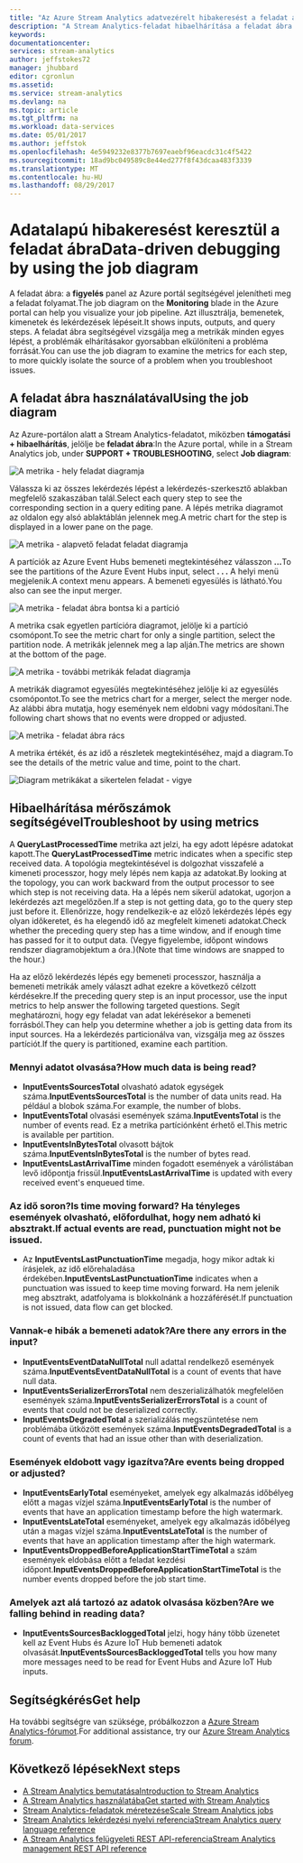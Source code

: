 ```yaml
---
title: "Az Azure Stream Analytics adatvezérelt hibakeresést a feladat ábra keresztül |} Microsoft Docs"
description: "A Stream Analytics-feladat hibaelhárítása a feladat ábra és metrikák használatával."
keywords: 
documentationcenter: 
services: stream-analytics
author: jeffstokes72
manager: jhubbard
editor: cgronlun
ms.assetid: 
ms.service: stream-analytics
ms.devlang: na
ms.topic: article
ms.tgt_pltfrm: na
ms.workload: data-services
ms.date: 05/01/2017
ms.author: jeffstok
ms.openlocfilehash: 4e5949232e8377b7697eaebf96eacdc31c4f5422
ms.sourcegitcommit: 18ad9bc049589c8e44ed277f8f43dcaa483f3339
ms.translationtype: MT
ms.contentlocale: hu-HU
ms.lasthandoff: 08/29/2017
---
```

# <a name="data-driven-debugging-by-using-the-job-diagram"></a><span data-ttu-id="47a37-103">Adatalapú hibakeresést keresztül a feladat ábra</span><span class="sxs-lookup"><span data-stu-id="47a37-103">Data-driven debugging by using the job diagram</span></span>

<span data-ttu-id="47a37-104">A feladat ábra: a **figyelés** panel az Azure portál segítségével jelenítheti meg a feladat folyamat.</span><span class="sxs-lookup"><span data-stu-id="47a37-104">The job diagram on the **Monitoring** blade in the Azure portal can help you visualize your job pipeline.</span></span> <span data-ttu-id="47a37-105">Azt illusztrálja, bemenetek, kimenetek és lekérdezések lépéseit.</span><span class="sxs-lookup"><span data-stu-id="47a37-105">It shows inputs, outputs, and query steps.</span></span> <span data-ttu-id="47a37-106">A feladat ábra segítségével vizsgálja meg a metrikák minden egyes lépést, a problémák elhárításakor gyorsabban elkülöníteni a probléma forrását.</span><span class="sxs-lookup"><span data-stu-id="47a37-106">You can use the job diagram to examine the metrics for each step, to more quickly isolate the source of a problem when you troubleshoot issues.</span></span>

## <a name="using-the-job-diagram"></a><span data-ttu-id="47a37-107">A feladat ábra használatával</span><span class="sxs-lookup"><span data-stu-id="47a37-107">Using the job diagram</span></span>

<span data-ttu-id="47a37-108">Az Azure-portálon alatt a Stream Analytics-feladatot, miközben **támogatási + hibaelhárítás**, jelölje be **feladat ábra**:</span><span class="sxs-lookup"><span data-stu-id="47a37-108">In the Azure portal, while in a Stream Analytics job, under **SUPPORT + TROUBLESHOOTING**, select **Job diagram**:</span></span>

![A metrika - hely feladat diagramja](./media/stream-analytics-job-diagram-with-metrics/stream-analytics-job-diagram-with-metrics-portal-1.png)

<span data-ttu-id="47a37-110">Válassza ki az összes lekérdezés lépést a lekérdezés-szerkesztő ablakban megfelelő szakaszában talál.</span><span class="sxs-lookup"><span data-stu-id="47a37-110">Select each query step to see the corresponding section in a query editing pane.</span></span> <span data-ttu-id="47a37-111">A lépés metrika diagramot az oldalon egy alsó ablaktáblán jelennek meg.</span><span class="sxs-lookup"><span data-stu-id="47a37-111">A metric chart for the step is displayed in a lower pane on the page.</span></span>

![A metrika - alapvető feladat feladat diagramja](./media/stream-analytics-job-diagram-with-metrics/stream-analytics-job-diagram-with-metrics-portal-2.png)

<span data-ttu-id="47a37-113">A partíciók az Azure Event Hubs bemeneti megtekintéséhez válasszon **...**</span><span class="sxs-lookup"><span data-stu-id="47a37-113">To see the partitions of the Azure Event Hubs input, select **. . .**</span></span> <span data-ttu-id="47a37-114">A helyi menü megjelenik.</span><span class="sxs-lookup"><span data-stu-id="47a37-114">A context menu appears.</span></span> <span data-ttu-id="47a37-115">A bemeneti egyesülés is látható.</span><span class="sxs-lookup"><span data-stu-id="47a37-115">You also can see the input merger.</span></span>

![A metrika - feladat ábra bontsa ki a partíció](./media/stream-analytics-job-diagram-with-metrics/stream-analytics-job-diagram-with-metrics-portal-3.png)

<span data-ttu-id="47a37-117">A metrika csak egyetlen partícióra diagramot, jelölje ki a partíció csomópont.</span><span class="sxs-lookup"><span data-stu-id="47a37-117">To see the metric chart for only a single partition, select the partition node.</span></span> <span data-ttu-id="47a37-118">A metrikák jelennek meg a lap alján.</span><span class="sxs-lookup"><span data-stu-id="47a37-118">The metrics are shown at the bottom of the page.</span></span>

![A metrika - további metrikák feladat diagramja](./media/stream-analytics-job-diagram-with-metrics/stream-analytics-job-diagram-with-metrics-portal-4.png)

<span data-ttu-id="47a37-120">A metrikák diagramot egyesülés megtekintéséhez jelölje ki az egyesülés csomópontot.</span><span class="sxs-lookup"><span data-stu-id="47a37-120">To see the metrics chart for a merger, select the merger node.</span></span> <span data-ttu-id="47a37-121">Az alábbi ábra mutatja, hogy események nem eldobni vagy módosítani.</span><span class="sxs-lookup"><span data-stu-id="47a37-121">The following chart shows that no events were dropped or adjusted.</span></span>

![A metrika - feladat ábra rács](./media/stream-analytics-job-diagram-with-metrics/stream-analytics-job-diagram-with-metrics-portal-5.png)

<span data-ttu-id="47a37-123">A metrika értékét, és az idő a részletek megtekintéséhez, majd a diagram.</span><span class="sxs-lookup"><span data-stu-id="47a37-123">To see the details of the metric value and time, point to the chart.</span></span>

![Diagram metrikákat a sikertelen feladat - vigye](./media/stream-analytics-job-diagram-with-metrics/stream-analytics-job-diagram-with-metrics-portal-6.png)

## <a name="troubleshoot-by-using-metrics"></a><span data-ttu-id="47a37-125">Hibaelhárítása mérőszámok segítségével</span><span class="sxs-lookup"><span data-stu-id="47a37-125">Troubleshoot by using metrics</span></span>

<span data-ttu-id="47a37-126">A **QueryLastProcessedTime** metrika azt jelzi, ha egy adott lépésre adatokat kapott.</span><span class="sxs-lookup"><span data-stu-id="47a37-126">The **QueryLastProcessedTime** metric indicates when a specific step received data.</span></span> <span data-ttu-id="47a37-127">A topológia megtekintésével is dolgozhat visszafelé a kimeneti processzor, hogy mely lépés nem kapja az adatokat.</span><span class="sxs-lookup"><span data-stu-id="47a37-127">By looking at the topology, you can work backward from the output processor to see which step is not receiving data.</span></span> <span data-ttu-id="47a37-128">Ha a lépés nem sikerül adatokat, ugorjon a lekérdezés azt megelőzően.</span><span class="sxs-lookup"><span data-stu-id="47a37-128">If a step is not getting data, go to the query step just before it.</span></span> <span data-ttu-id="47a37-129">Ellenőrizze, hogy rendelkezik-e az előző lekérdezés lépés egy olyan időkeretet, és ha elegendő idő az megfelelt kimeneti adatokat.</span><span class="sxs-lookup"><span data-stu-id="47a37-129">Check whether the preceding query step has a time window, and if enough time has passed for it to output data.</span></span> <span data-ttu-id="47a37-130">(Vegye figyelembe, időpont windows rendszer diagramobjektum a óra.)</span><span class="sxs-lookup"><span data-stu-id="47a37-130">(Note that time windows are snapped to the hour.)</span></span>
 
<span data-ttu-id="47a37-131">Ha az előző lekérdezés lépés egy bemeneti processzor, használja a bemeneti metrikák amely választ adhat ezekre a következő célzott kérdésekre.</span><span class="sxs-lookup"><span data-stu-id="47a37-131">If the preceding query step is an input processor, use the input metrics to help answer the following targeted questions.</span></span> <span data-ttu-id="47a37-132">Segít meghatározni, hogy egy feladat van adat lekérésekor a bemeneti forrásból.</span><span class="sxs-lookup"><span data-stu-id="47a37-132">They can help you determine whether a job is getting data from its input sources.</span></span> <span data-ttu-id="47a37-133">Ha a lekérdezés particionálva van, vizsgálja meg az összes partíciót.</span><span class="sxs-lookup"><span data-stu-id="47a37-133">If the query is partitioned, examine each partition.</span></span>
 
### <a name="how-much-data-is-being-read"></a><span data-ttu-id="47a37-134">Mennyi adatot olvasása?</span><span class="sxs-lookup"><span data-stu-id="47a37-134">How much data is being read?</span></span>

*   <span data-ttu-id="47a37-135">**InputEventsSourcesTotal** olvasható adatok egységek száma.</span><span class="sxs-lookup"><span data-stu-id="47a37-135">**InputEventsSourcesTotal** is the number of data units read.</span></span> <span data-ttu-id="47a37-136">Ha például a blobok száma.</span><span class="sxs-lookup"><span data-stu-id="47a37-136">For example, the number of blobs.</span></span>
*   <span data-ttu-id="47a37-137">**InputEventsTotal** olvasási események száma.</span><span class="sxs-lookup"><span data-stu-id="47a37-137">**InputEventsTotal** is the number of events read.</span></span> <span data-ttu-id="47a37-138">Ez a metrika partíciónként érhető el.</span><span class="sxs-lookup"><span data-stu-id="47a37-138">This metric is available per partition.</span></span>
*   <span data-ttu-id="47a37-139">**InputEventsInBytesTotal** olvasott bájtok száma.</span><span class="sxs-lookup"><span data-stu-id="47a37-139">**InputEventsInBytesTotal** is the number of bytes read.</span></span>
*   <span data-ttu-id="47a37-140">**InputEventsLastArrivalTime** minden fogadott események a várólistában levő időpontja frissül.</span><span class="sxs-lookup"><span data-stu-id="47a37-140">**InputEventsLastArrivalTime** is updated with every received event's enqueued time.</span></span>
 
### <a name="is-time-moving-forward-if-actual-events-are-read-punctuation-might-not-be-issued"></a><span data-ttu-id="47a37-141">Az idő soron?</span><span class="sxs-lookup"><span data-stu-id="47a37-141">Is time moving forward?</span></span> <span data-ttu-id="47a37-142">Ha tényleges események olvasható, előfordulhat, hogy nem adható ki absztrakt.</span><span class="sxs-lookup"><span data-stu-id="47a37-142">If actual events are read, punctuation might not be issued.</span></span>

*   <span data-ttu-id="47a37-143">Az **InputEventsLastPunctuationTime** megadja, hogy mikor adtak ki írásjelek, az idő előrehaladása érdekében.</span><span class="sxs-lookup"><span data-stu-id="47a37-143">**InputEventsLastPunctuationTime** indicates when a punctuation was issued to keep time moving forward.</span></span> <span data-ttu-id="47a37-144">Ha nem jelenik meg absztrakt, adatfolyama is blokkolnánk a hozzáférését.</span><span class="sxs-lookup"><span data-stu-id="47a37-144">If punctuation is not issued, data flow can get blocked.</span></span>
 
### <a name="are-there-any-errors-in-the-input"></a><span data-ttu-id="47a37-145">Vannak-e hibák a bemeneti adatok?</span><span class="sxs-lookup"><span data-stu-id="47a37-145">Are there any errors in the input?</span></span>

*   <span data-ttu-id="47a37-146">**InputEventsEventDataNullTotal** null adattal rendelkező események száma.</span><span class="sxs-lookup"><span data-stu-id="47a37-146">**InputEventsEventDataNullTotal** is a count of events that have null data.</span></span>
*   <span data-ttu-id="47a37-147">**InputEventsSerializerErrorsTotal** nem deszerializálhatók megfelelően események száma.</span><span class="sxs-lookup"><span data-stu-id="47a37-147">**InputEventsSerializerErrorsTotal** is a count of events that could not be deserialized correctly.</span></span>
*   <span data-ttu-id="47a37-148">**InputEventsDegradedTotal** a szerializálás megszüntetése nem problémába ütközött események száma.</span><span class="sxs-lookup"><span data-stu-id="47a37-148">**InputEventsDegradedTotal** is a count of events that had an issue other than with deserialization.</span></span>
 
### <a name="are-events-being-dropped-or-adjusted"></a><span data-ttu-id="47a37-149">Események eldobott vagy igazítva?</span><span class="sxs-lookup"><span data-stu-id="47a37-149">Are events being dropped or adjusted?</span></span>

*   <span data-ttu-id="47a37-150">**InputEventsEarlyTotal** eseményeket, amelyek egy alkalmazás időbélyeg előtt a magas vízjel száma.</span><span class="sxs-lookup"><span data-stu-id="47a37-150">**InputEventsEarlyTotal** is the number of events that have an application timestamp before the high watermark.</span></span>
*   <span data-ttu-id="47a37-151">**InputEventsLateTotal** eseményeket, amelyek egy alkalmazás időbélyeg után a magas vízjel száma.</span><span class="sxs-lookup"><span data-stu-id="47a37-151">**InputEventsLateTotal** is the number of events that have an application timestamp after the high watermark.</span></span>
*   <span data-ttu-id="47a37-152">**InputEventsDroppedBeforeApplicationStartTimeTotal** a szám események eldobása előtt a feladat kezdési időpont.</span><span class="sxs-lookup"><span data-stu-id="47a37-152">**InputEventsDroppedBeforeApplicationStartTimeTotal** is the number events dropped before the job start time.</span></span>
 
### <a name="are-we-falling-behind-in-reading-data"></a><span data-ttu-id="47a37-153">Amelyek azt alá tartozó az adatok olvasása közben?</span><span class="sxs-lookup"><span data-stu-id="47a37-153">Are we falling behind in reading data?</span></span>

*   <span data-ttu-id="47a37-154">**InputEventsSourcesBackloggedTotal** jelzi, hogy hány több üzenetet kell az Event Hubs és Azure IoT Hub bemeneti adatok olvasását.</span><span class="sxs-lookup"><span data-stu-id="47a37-154">**InputEventsSourcesBackloggedTotal** tells you how many more messages need to be read for Event Hubs and Azure IoT Hub inputs.</span></span>


## <a name="get-help"></a><span data-ttu-id="47a37-155">Segítségkérés</span><span class="sxs-lookup"><span data-stu-id="47a37-155">Get help</span></span>
<span data-ttu-id="47a37-156">Ha további segítségre van szüksége, próbálkozzon a [Azure Stream Analytics-fórumot](https://social.msdn.microsoft.com/Forums/en-US/home?forum=AzureStreamAnalytics).</span><span class="sxs-lookup"><span data-stu-id="47a37-156">For additional assistance, try our [Azure Stream Analytics forum](https://social.msdn.microsoft.com/Forums/en-US/home?forum=AzureStreamAnalytics).</span></span>

## <a name="next-steps"></a><span data-ttu-id="47a37-157">Következő lépések</span><span class="sxs-lookup"><span data-stu-id="47a37-157">Next steps</span></span>
* [<span data-ttu-id="47a37-158">A Stream Analytics bemutatása</span><span class="sxs-lookup"><span data-stu-id="47a37-158">Introduction to Stream Analytics</span></span>](stream-analytics-introduction.md)
* [<span data-ttu-id="47a37-159">A Stream Analytics használatába</span><span class="sxs-lookup"><span data-stu-id="47a37-159">Get started with Stream Analytics</span></span>](stream-analytics-real-time-fraud-detection.md)
* [<span data-ttu-id="47a37-160">Stream Analytics-feladatok méretezése</span><span class="sxs-lookup"><span data-stu-id="47a37-160">Scale Stream Analytics jobs</span></span>](stream-analytics-scale-jobs.md)
* [<span data-ttu-id="47a37-161">Stream Analytics lekérdezési nyelvi referencia</span><span class="sxs-lookup"><span data-stu-id="47a37-161">Stream Analytics query language reference</span></span>](https://msdn.microsoft.com/library/azure/dn834998.aspx)
* [<span data-ttu-id="47a37-162">A Stream Analytics felügyeleti REST API-referencia</span><span class="sxs-lookup"><span data-stu-id="47a37-162">Stream Analytics management REST API reference</span></span>](https://msdn.microsoft.com/library/azure/dn835031.aspx)
